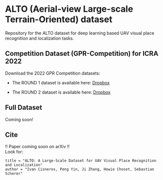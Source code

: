 # ALTO (Aerial-view Large-scale Terrain-Oriented) dataset
Repository for the ALTO dataset for deep learning based UAV visual place recognition and localization tasks.


## Competition Dataset (GPR-Competition) for ICRA 2022
Download the 2022 GPR Competition datasets:

* The ROUND 1 dataset is available here: [Dropbox](https://www.dropbox.com/sh/q1w5dmghbkut553/AAAOCMaELmfHE4NN5cw06QBba?dl=0)

* The ROUND 2 dataset is available here: [Dropbox](https://www.dropbox.com/scl/fo/saejbf9qanbfq40k8jo18/h?dl=0&rlkey=l19kx1vzzahifv3n5lkg19n84)


## Full Dataset
Coming soon!


## Cite
!! Paper coming soon on arXiv !! <br />
Look for: <br />
```
title = "ALTO: A Large-Scale Dataset for UAV Visual Place Recognition and Localization" 
author = "Ivan Cisneros, Peng Yin, Ji Zhang, Howie Choset, Sebastian Scherer"
```
